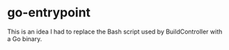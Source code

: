 # go-entrypoint

This is an idea I had to replace the Bash script used by BuildController with a Go binary.
